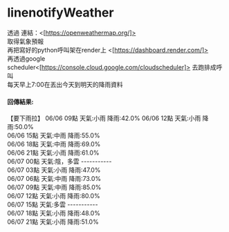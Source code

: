 # linenotifyWeather
透過
連結：<[https://openweathermap.org/]><br/>
取得氣象預報<br/>
再把寫好的python呼叫架在render上 <[https://dashboard.render.com/]><br/>
再透過google scheduler<[https://console.cloud.google.com/cloudscheduler]>
去跑排成呼叫<br/>
每天早上7:00在丟出今天到明天的降雨資料<br/>

#### 回傳結果:
【要下雨拉】 06/06 09點 天氣:小雨 降雨:42.0%
06/06 12點 天氣:小雨 降雨:50.0%<br/>
06/06 15點 天氣:中雨 降雨:55.0%<br/>
06/06 18點 天氣:中雨 降雨:69.0%<br/>
06/06 21點 天氣:小雨 降雨:61.0%<br/>
06/07 00點 天氣:陰，多雲 -----------<br/>
06/07 03點 天氣:小雨 降雨:47.0%<br/>
06/07 06點 天氣:中雨 降雨:73.0%<br/>
06/07 09點 天氣:中雨 降雨:85.0%<br/>
06/07 12點 天氣:小雨 降雨:80.0%<br/>
06/07 15點 天氣:多雲 -----------<br/>
06/07 18點 天氣:小雨 降雨:48.0%<br/>
06/07 21點 天氣:小雨 降雨:51.0%<br/>
